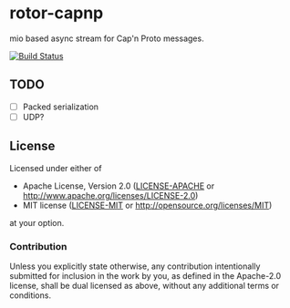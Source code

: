 # rotor-capnp

mio based async stream for Cap'n Proto messages.

[![Build Status](https://travis-ci.org/0x1997/rotor-capnp.svg?branch=master)](https://travis-ci.org/0x1997/rotor-capnp)

## TODO

- [ ] Packed serialization
- [ ] UDP?

## License

Licensed under either of

 * Apache License, Version 2.0 ([LICENSE-APACHE](LICENSE-APACHE) or http://www.apache.org/licenses/LICENSE-2.0)
 * MIT license ([LICENSE-MIT](LICENSE-MIT) or http://opensource.org/licenses/MIT)

at your option.

### Contribution

Unless you explicitly state otherwise, any contribution intentionally submitted
for inclusion in the work by you, as defined in the Apache-2.0 license, shall be dual licensed as above, without any
additional terms or conditions.